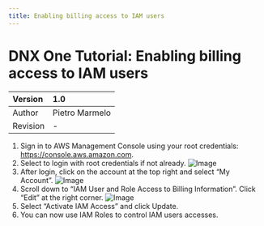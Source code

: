 ```yaml
---
title: Enabling billing access to IAM users
---
```


# DNX One Tutorial: Enabling billing access to IAM users

| Version  | 1.0             |
|:---------|:----------------|
| Author   | Pietro Marmelo  |
| Revision | -  |


1. Sign in to AWS Management Console using your root credentials: https://console.aws.amazon.com.
2. Select to login with root credentials if not already.
![Image](/assets/images/billing_master_01.png)
3. After login, click on the account at the top right and select “My Account”.
![Image](/assets/images/billing_master_02.png)
4. Scroll down to “IAM User and Role Access to Billing Information”. Click “Edit” at the right corner.
![Image](/assets/images/billing_master_03.png)
5. Select “Activate IAM Access” and click Update.
6. You can now use IAM Roles to control IAM users accesses.
